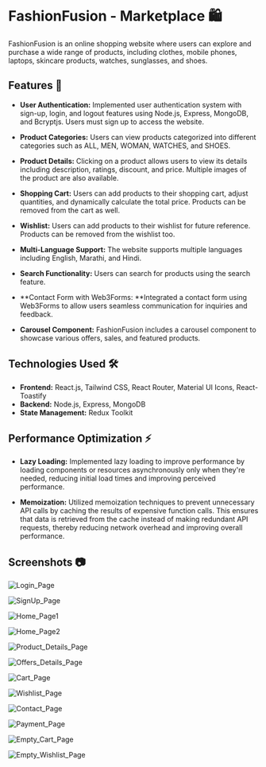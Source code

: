 
# FashionFusion - Marketplace 🛍️

FashionFusion is an online shopping website where users can explore and purchase a wide range of products, including clothes, mobile phones, laptops, skincare products, watches, sunglasses, and shoes.

## Features 🚀

- **User Authentication:** Implemented user authentication system with sign-up, login, and logout features using Node.js, Express, MongoDB, and Bcryptjs. Users must sign up to access the website.
  
- **Product Categories:** Users can view products categorized into different categories such as ALL, MEN, WOMAN, WATCHES, and SHOES.
  
- **Product Details:** Clicking on a product allows users to view its details including description, ratings, discount, and price. Multiple images of the product are also available.
  
- **Shopping Cart:** Users can add products to their shopping cart, adjust quantities, and dynamically calculate the total price. Products can be removed from the cart as well.

- **Wishlist:** Users can add products to their wishlist for future reference. Products can be removed from the wishlist too.
  
- **Multi-Language Support:** The website supports multiple languages including English, Marathi, and Hindi.
  
- **Search Functionality:** Users can search for products using the search feature.

- **Contact Form with Web3Forms: **Integrated a contact form using Web3Forms to allow users seamless communication for inquiries and feedback.

- **Carousel Component:** FashionFusion includes a carousel component to showcase various offers, sales, and featured products.

## Technologies Used 🛠️

- **Frontend:** React.js, Tailwind CSS, React Router, Material UI Icons, React-Toastify
- **Backend:** Node.js, Express, MongoDB
- **State Management:** Redux Toolkit


## Performance Optimization ⚡

- **Lazy Loading:** Implemented lazy loading to improve performance by loading components or resources asynchronously only when they're needed, reducing initial load times and improving perceived performance.

- **Memoization:** Utilized memoization techniques to prevent unnecessary API calls by caching the results of expensive function calls. This ensures that data is retrieved from the cache instead of making redundant API requests, thereby reducing network overhead and improving overall performance.

## Screenshots 📷

![Login_Page](https://github.com/Saurabh9527/fashionFusion/assets/136837795/317e6c83-ecdf-4c62-91e4-92863d90f7d3)

![SignUp_Page](https://github.com/Saurabh9527/fashionFusion/assets/136837795/bacf4e2e-aead-4c2f-b392-08a9ddc85cdf)

![Home_Page1](https://github.com/Saurabh9527/fashionFusion/assets/136837795/76b4750f-f5bd-4c7e-b429-26f3592348d0)

![Home_Page2](https://github.com/Saurabh9527/fashionFusion/assets/136837795/86e98f63-9953-47e6-9991-1ef8fa7f23ad)

![Product_Details_Page](https://github.com/Saurabh9527/fashionFusion/assets/136837795/94b94ddc-ec94-4f66-ab3c-ae2aab3a38c4)

![Offers_Details_Page](https://github.com/Saurabh9527/fashionFusion/assets/136837795/2018e10c-b805-4851-b0f2-4bca76138727)

![Cart_Page](https://github.com/Saurabh9527/fashionFusion/assets/136837795/d209bf85-3053-47dd-8937-343c0fd5c729)

![Wishlist_Page](https://github.com/Saurabh9527/fashionFusion/assets/136837795/de9451ab-ab0f-40a0-aac3-999c89bd4e2d)

![Contact_Page](https://github.com/Saurabh9527/fashionFusion/assets/136837795/33ce92a8-b682-45db-b89c-5c4587d3141e)

![Payment_Page](https://github.com/Saurabh9527/fashionFusion/assets/136837795/536611d5-98db-45a0-84ea-a4924561f017)

![Empty_Cart_Page](https://github.com/Saurabh9527/fashionFusion/assets/136837795/329a4642-b659-46e4-93fc-b7932859a9f4)

![Empty_Wishlist_Page](https://github.com/Saurabh9527/fashionFusion/assets/136837795/285a96ed-dafa-46db-8d27-e9989914a458)
